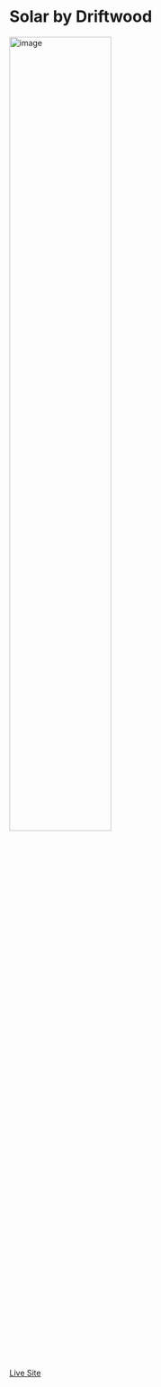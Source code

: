 # Solar by Driftwood

<img width="60%" alt="image" src="https://github.com/TomDriftwood/driftwood-solar/assets/85313672/337e3e54-6a76-4870-ad95-a1a9ab2a7e8f">


[Live Site](https://tomdriftwood.github.io/driftwood-solar)
